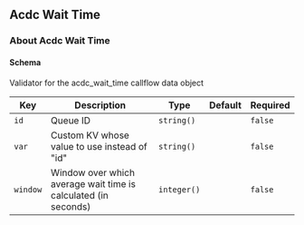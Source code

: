 ## Acdc Wait Time

### About Acdc Wait Time

#### Schema

Validator for the acdc_wait_time callflow data object



Key | Description | Type | Default | Required
--- | ----------- | ---- | ------- | --------
`id` | Queue ID | `string()` |   | `false`
`var` | Custom KV whose value to use instead of "id" | `string()` |   | `false`
`window` | Window over which average wait time is calculated (in seconds) | `integer()` |   | `false`
